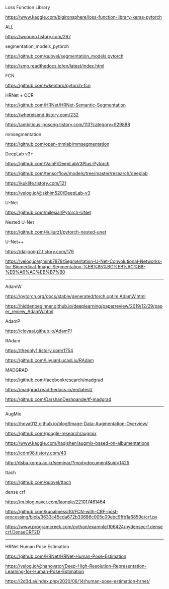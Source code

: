Loss Function Library

https://www.kaggle.com/bigironsphere/loss-function-library-keras-pytorch

ALL

https://wooono.tistory.com/267

segmentation_models_pytorch

https://github.com/qubvel/segmentation_models.pytorch

https://smp.readthedocs.io/en/latest/index.html

FCN

https://github.com/wkentaro/pytorch-fcn

HRNet + OCR

https://github.com/HRNet/HRNet-Semantic-Segmentation

https://whereisend.tistory.com/232

https://ambitious-posong.tistory.com/113?category=929888

mmsegmentation

https://github.com/open-mmlab/mmsegmentation

DeepLab v3+

https://github.com/VainF/DeepLabV3Plus-Pytorch

https://github.com/tensorflow/models/tree/master/research/deeplab

https://kuklife.tistory.com/121

https://velog.io/@skhim520/DeepLab-v3

U-Net

https://github.com/milesial/Pytorch-UNet

Nested U-Net

https://github.com/4uiiurz1/pytorch-nested-unet

U-Net++

https://daljoong2.tistory.com/179

https://velog.io/@mink7878/Segmentation-U-Net-Convolutional-Networks-for-Biomedical-Image-Segmentation-%EB%85%BC%EB%AC%B8-%EB%A6%AC%EB%B7%B0

---

AdamW

https://pytorch.org/docs/stable/generated/torch.optim.AdamW.html

https://hiddenbeginner.github.io/deeplearning/paperreview/2019/12/29/paper_review_AdamW.html

AdamP

https://clovaai.github.io/AdamP/

RAdam

https://theonly1.tistory.com/1754

https://github.com/LiyuanLucasLiu/RAdam

MADGRAD

https://github.com/facebookresearch/madgrad

https://madgrad.readthedocs.io/en/latest/

https://github.com/DarshanDeshpande/tf-madgrad

---

AugMix

https://hoya012.github.io/blog/Image-Data-Augmentation-Overview/

https://github.com/google-research/augmix

https://www.kaggle.com/haqishen/augmix-based-on-albumentations

https://cdm98.tistory.com/43

http://dsba.korea.ac.kr/seminar/?mod=document&uid=1425

ttach

https://github.com/qubvel/ttach

dense crf

https://m.blog.naver.com/laonple/221017461464

https://github.com/kunalmessi10/FCN-with-CRF-post-processing/blob/3633c45cda672b33686c005c09ebc9ffb1a6859e/crf.py

https://www.programcreek.com/python/example/106424/pydensecrf.densecrf.DenseCRF2D

---

HRNet Human Pose Estimation

https://github.com/HRNet/HRNet-Human-Pose-Estimation

https://velog.io/@hanovator/Deep-High-Resolution-Representation-Learning-for-Human-Pose-Estimation

https://2d3d.ai/index.php/2020/06/14/human-pose-estimation-hrnet/
